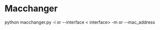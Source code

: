# Macchanger
python macchanger.py  -i or  --interface < interface> -m  or --mac_address  <any mac address eg:00:11:22:33:44:55> 
